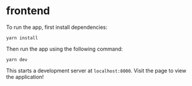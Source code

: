 # frontend

To run the app, first install dependencies:

```
yarn install
```

Then run the app using the following command:

```
yarn dev
```

This starts a development server at `localhost:8000`. Visit the page to view the application!
